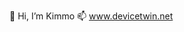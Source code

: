 👋 Hi, I’m Kimmo
📫 www.devicetwin.net

<!---
KimmoVuori/KimmoVuori is a ✨ special ✨ repository because its `README.md` (this file) appears on your GitHub profile.
You can click the Preview link to take a look at your changes.
--->
